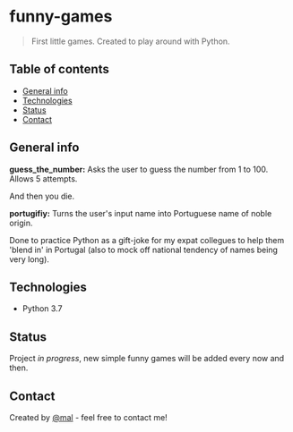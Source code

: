 # funny-games
> First little games. Created to play around with Python.

## Table of contents
* [General info](#general-info)
* [Technologies](#technologies)
* [Status](#status)
* [Contact](#contact)

## General info
**guess_the_number:** Asks the user to guess the number from 1 to 100. Allows 5 attempts. 

And then you die.

**portugifiy:** Turns the user's input name into Portuguese name of noble origin. 

Done to practice Python as a gift-joke for my expat collegues to help them 'blend in' in Portugal (also to mock off national tendency of names being very long).

## Technologies
* Python 3.7

## Status
Project _in progress_, new simple funny games will be added every now and then.

## Contact
Created by [@mal](https://www.linkedin.com/in/malwina-kotowicz/) - feel free to contact me!
